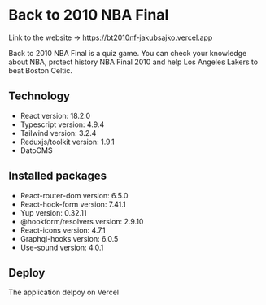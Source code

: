 # Back to 2010 NBA Final

Link to the website -> https://bt2010nf-jakubsajko.vercel.app

Back to 2010 NBA Final is a quiz game. You can check your knowledge about NBA, protect history NBA Final 2010 and help Los Angeles Lakers to beat Boston Celtic.

## Technology

- React version: 18.2.0
- Typescript version: 4.9.4
- Tailwind version: 3.2.4
- Reduxjs/toolkit version: 1.9.1
- DatoCMS

## Installed packages

- React-router-dom version: 6.5.0
- React-hook-form version: 7.41.1
- Yup version: 0.32.11
- @hookform/resolvers version: 2.9.10
- React-icons version: 4.7.1
- Graphql-hooks version: 6.0.5
- Use-sound version: 4.0.1

## Deploy

The application delpoy on Vercel
